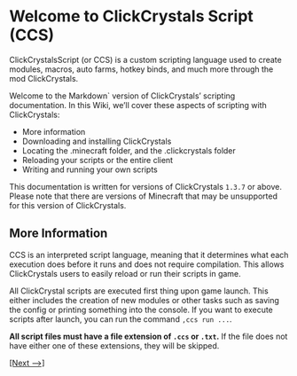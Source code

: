 # Welcome to ClickCrystals Script (CCS)

ClickCrystalsScript (or CCS) is a custom scripting language used to create modules, macros, auto farms, hotkey binds, and much more through the mod ClickCrystals.

Welcome to the Markdown` version of ClickCrystals’ scripting documentation.
In this Wiki, we’ll cover these aspects of scripting with ClickCrystals:
- More information
- Downloading and installing ClickCrystals
- Locating the .minecraft folder, and the .clickcrystals folder
- Reloading your scripts or the entire client
- Writing and running your own scripts

This documentation is written for versions of ClickCrystals `1.3.7` or above. Please note that there are versions of Minecraft that may be unsupported for this version of ClickCrystals.

## More Information
CCS is an interpreted script language, meaning that it determines what each execution does before it runs and does not require compilation. This allows ClickCrystals users to easily reload or run their scripts in game.

All ClickCrystal scripts are executed first thing upon game launch. This either includes the creation of new modules or other tasks such as saving the config or printing something into the console. If you want to execute scripts after launch, you can run the command `,ccs run ...`.

**All script files must have a file extension of `.ccs` or `.txt`.** If the file does not have either one of these extensions, they will be skipped.

[[Next -->]](./download.md)